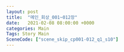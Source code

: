 ```yaml
---
layout: post
title:  "메인_회상_001~012장"
date:   2021-02-08 08:00:00 +0000
categories: Main
Tags: Story Main
SceneCode: ["scene_skip_cp001-012_q1_s10"]
---
```

